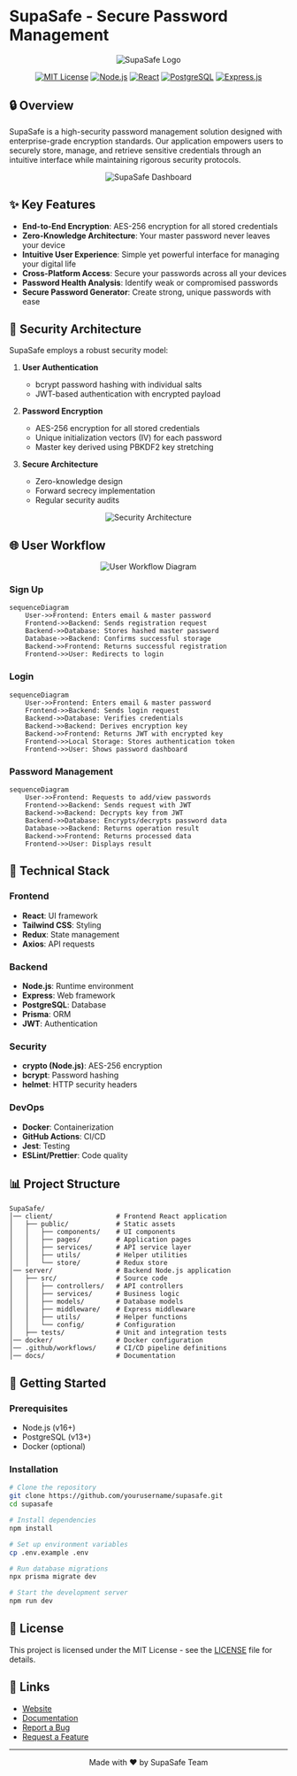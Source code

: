 # SupaSafe - Secure Password Management

<div align="center">
  
![SupaSafe Logo](https://via.placeholder.com/200x200.png?text=SupaSafe)

[![MIT License](https://img.shields.io/badge/License-MIT-green.svg)](https://choosealicense.com/licenses/mit/)
[![Node.js](https://img.shields.io/badge/Node.js-43853D?style=flat&logo=node.js&logoColor=white)](https://nodejs.org/)
[![React](https://img.shields.io/badge/React-20232A?style=flat&logo=react&logoColor=61DAFB)](https://reactjs.org/)
[![PostgreSQL](https://img.shields.io/badge/PostgreSQL-316192?style=flat&logo=postgresql&logoColor=white)](https://www.postgresql.org/)
[![Express.js](https://img.shields.io/badge/Express.js-404D59?style=flat)](https://expressjs.com/)

</div>

## 🔒 Overview

SupaSafe is a high-security password management solution designed with enterprise-grade encryption standards. Our application empowers users to securely store, manage, and retrieve sensitive credentials through an intuitive interface while maintaining rigorous security protocols.

<div align="center">
  <img src="https://via.placeholder.com/800x400.png?text=SupaSafe+Dashboard" alt="SupaSafe Dashboard" />
</div>

## ✨ Key Features

- **End-to-End Encryption**: AES-256 encryption for all stored credentials
- **Zero-Knowledge Architecture**: Your master password never leaves your device
- **Intuitive User Experience**: Simple yet powerful interface for managing your digital life
- **Cross-Platform Access**: Secure your passwords across all your devices
- **Password Health Analysis**: Identify weak or compromised passwords
- **Secure Password Generator**: Create strong, unique passwords with ease

## 🔐 Security Architecture

SupaSafe employs a robust security model:

1. **User Authentication**
   - bcrypt password hashing with individual salts
   - JWT-based authentication with encrypted payload
   
2. **Password Encryption**
   - AES-256 encryption for all stored credentials
   - Unique initialization vectors (IV) for each password
   - Master key derived using PBKDF2 key stretching

3. **Secure Architecture**
   - Zero-knowledge design
   - Forward secrecy implementation
   - Regular security audits

<div align="center">
  <img src="https://via.placeholder.com/600x300.png?text=Security+Architecture" alt="Security Architecture" />
</div>

## 🌐 User Workflow

<div align="center">
  <img src="https://via.placeholder.com/700x400.png?text=User+Workflow" alt="User Workflow Diagram" />
</div>

### Sign Up
```mermaid
sequenceDiagram
    User->>Frontend: Enters email & master password
    Frontend->>Backend: Sends registration request
    Backend->>Database: Stores hashed master password
    Database->>Backend: Confirms successful storage
    Backend->>Frontend: Returns successful registration
    Frontend->>User: Redirects to login
```

### Login
```mermaid
sequenceDiagram
    User->>Frontend: Enters email & master password
    Frontend->>Backend: Sends login request
    Backend->>Database: Verifies credentials
    Backend->>Backend: Derives encryption key
    Backend->>Frontend: Returns JWT with encrypted key
    Frontend->>Local Storage: Stores authentication token
    Frontend->>User: Shows password dashboard
```

### Password Management
```mermaid
sequenceDiagram
    User->>Frontend: Requests to add/view passwords
    Frontend->>Backend: Sends request with JWT
    Backend->>Backend: Decrypts key from JWT
    Backend->>Database: Encrypts/decrypts password data
    Database->>Backend: Returns operation result
    Backend->>Frontend: Returns processed data
    Frontend->>User: Displays result
```

## 🧠 Technical Stack

### Frontend
- **React**: UI framework
- **Tailwind CSS**: Styling
- **Redux**: State management
- **Axios**: API requests

### Backend
- **Node.js**: Runtime environment
- **Express**: Web framework
- **PostgreSQL**: Database
- **Prisma**: ORM
- **JWT**: Authentication

### Security
- **crypto (Node.js)**: AES-256 encryption
- **bcrypt**: Password hashing
- **helmet**: HTTP security headers

### DevOps
- **Docker**: Containerization
- **GitHub Actions**: CI/CD
- **Jest**: Testing
- **ESLint/Prettier**: Code quality

## 📊 Project Structure

```
SupaSafe/
│── client/                # Frontend React application
│   ├── public/            # Static assets
│   │   ├── components/    # UI components
│   │   ├── pages/         # Application pages
│   │   ├── services/      # API service layer
│   │   ├── utils/         # Helper utilities
│   │   └── store/         # Redux store
│── server/                # Backend Node.js application
│   ├── src/               # Source code
│   │   ├── controllers/   # API controllers
│   │   ├── services/      # Business logic
│   │   ├── models/        # Database models
│   │   ├── middleware/    # Express middleware
│   │   ├── utils/         # Helper functions
│   │   └── config/        # Configuration
│   ├── tests/             # Unit and integration tests
│── docker/                # Docker configuration
│── .github/workflows/     # CI/CD pipeline definitions
│── docs/                  # Documentation
```

## 🚀 Getting Started

### Prerequisites
- Node.js (v16+)
- PostgreSQL (v13+)
- Docker (optional)

### Installation

```bash
# Clone the repository
git clone https://github.com/yourusername/supasafe.git
cd supasafe

# Install dependencies
npm install

# Set up environment variables
cp .env.example .env

# Run database migrations
npx prisma migrate dev

# Start the development server
npm run dev
```

## 📝 License

This project is licensed under the MIT License - see the [LICENSE](LICENSE) file for details.

## 🔗 Links

- [Website](https://supasafe.example.com)
- [Documentation](https://docs.supasafe.example.com)
- [Report a Bug](https://github.com/yourusername/supasafe/issues)
- [Request a Feature](https://github.com/yourusername/supasafe/issues)

---

<div align="center">
  <p>Made with ❤️ by SupaSafe Team</p>
</div>
